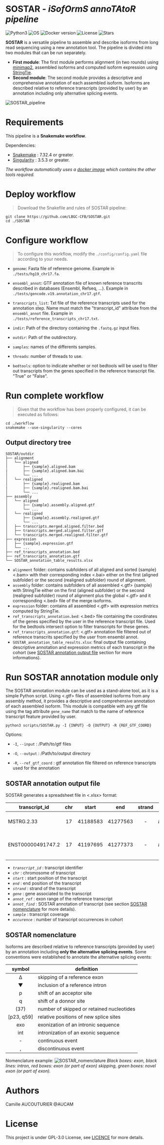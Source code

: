 # **SOSTAR** - *iSofOrmS annoTAtoR pipeline*

![Python3](https://img.shields.io/badge/Language-Python3-steelblue)
![OS](https://img.shields.io/badge/OS-_Mac_|_Linux-steelblue)
![Docker version](https://img.shields.io/docker/v/aucam/lorid)
![License](https://img.shields.io/github/license/LBGC-CFB/lorid)
![Stars](https://img.shields.io/github/stars/LBGC-CFB/lorid?style=social)


**SOSTAR** is a versatile pipeline to assemble and describe isoforms from long read sequencing using a new annotation tool.
The pipeline is divided into two modules that can be run separately. 
- **First module**: The first module performs alignment (in two rounds) using [minimap2](https://lh3.github.io/minimap2/), assembled isoforms and computed isoform expression using [StringTie](http://ccb.jhu.edu/software/stringtie/index.shtml?t=manual).
- **Second module**: The second module provides a descriptive and comprehensive annotation of each assembled isoform. 
Isoforms are described relative to reference transcripts (provided by user) by an annotation including only alternative splicing events.

![SOSTAR_pipeline](./images/SOSTAR_pipeline.png)

# Requirements

This pipeline is a **Snakemake workflow**. 

Dependencies:
- [Snakemake](https://snakemake-api.readthedocs.io/en/latest/) : 7.32.4 or greater.
- [Singularity](https://docs.sylabs.io/guides/latest/user-guide/) : 3.5.3 or greater.

*The workflow automatically uses a [docker image](https://hub.docker.com/r/aucam/lorid) which contains the other tools required.*


# Deploy workflow

> Download the Snakefile and rules of SOSTAR pipeline:
```
git clone https://github.com/LBGC-CFB/SOSTAR.git
cd ./SOSTAR
```

# Configure workflow

> To configure this workflow, modify the `./config/config.yaml` file according to your needs.

- `genome`: Fasta file of reference genome. Example in `./tests/hg19_chr17.fa`.

- `ensembl_annot`: GTF annotation file of known reference transcrits described in databases (Ensembl, Refseq, ...). Example in `./tests/gencode.v19.annotation_chr17.gtf`.

- `transcripts_list`: Txt file of the reference transcripts used for the annotation step. Name must match the "transcript_id" attribute from the `ensembl_annot` file. Example in `./tests/reference_transcripts_chr17.txt`.

- `indir`: Path of the directory containing the `.fastq.gz` input files.

- `outdir`: Path of the outdirectory.

- `samples`: names of the differents samples.

- `threads`: number of threads to use.

- `bedtools`: option to indicate whether or not bedtools will be used to filter out transcripts from the genes specified in the reference transcript file. "True" or "False".


# Run complete workflow

>  Given that the workflow has been properly configured, it can be executed as follows:
```
cd ./workflow
snakemake --use-singularity --cores
```  

## Output directory tree
```
SOSTAR/outdir
├── alignment
│   └── aligned
│       ├── {sample}.aligned.bam
|       ├── {sample}.aligned.bam.bai
│       └── ...
│   └── realigned
│       ├── {sample}.realigned.bam
|       ├── {sample}.realigned.bam.bai
│       └── ...
├── assembly
│   └── aligned
│       ├── {sample}.assembly.aligned.gtf
│       └── ...
│   └── realigned
│       ├── {sample}.assembly.realigned.gtf
│       └── ...
│   ├── transcripts.merged.aligned.filter.bed
│   ├── transcripts.merged.aligned.filter.gtf
│   └── transcripts.merged.realigned.filter.gtf
├── expression
│   ├── {sample}.expression.gtf
│   └── ...
├── ref_transcripts_annotation.bed
├── ref_transcripts_annotation.gtf
└── SOSTAR_annotation_table_results.xlsx
```

- `alignment` folder: contains subfolders of all aligned and sorted {sample} <.bam> with their corresponding index <.bai> either on the first (aligned subfolder) or the second (realigned subfolder) round of alignment.
- `assembly` folder: contains subfolders of all assembled <.gtf> {sample} with StringTie either on the first (aligned subfolder) or the second (realigned subfolder) round of alignment plus the global <.gtf> and it corresponding <.bed> file of the merge isoforms.
- `expression` folder: contains all assembled <.gtf> with expression metrics computed by StringTie.
- `ref_transcripts_annotation.bed`: <.bed> file containing the coordinates of the genes specified by the user in the reference transcript file. Used for the bedtools intersect option to filter transcripts for these genes.
- `ref_transcripts_annotation.gtf`: <.gtf> annotation file filtered out of reference transcrits specified by the user from ensembl annot.
- `SOSTAR_annotation_table_results.xlsx`: final output file containing descriptive annotation and expression metrics of each transcript in the cohort (see [SOSTAR annotation output file](##-SOSTAR-annotation-output-file) section for more informations).

# Run SOSTAR annotation module only

The SOSTAR annotation module can be used as a stand-alone tool, as it is a simple Python script.
Using <.gtf> files of assembled isoforms from any assembly method, it provides 
a descriptive and comprehensive annotation of each assembled isoform. 
This module is compatible with any gtf file using the tag attribute `gene_name` that match 
to the name of reference transcript feature provided by user.

```
python3 scripts/SOSTAR.py -I {INPUT} -O {OUTPUT} -R {REF_GTF_COORD}
```

Options:
- `-I`,    `--input`            :    /Path/to/gtf files

- `-O`,    `--output`           :    /Path/to/output directory

- `-R`,    `--ref_gtf_coord`    :    gtf annotation file filtered on reference transcripts used for the annotation


## SOSTAR annotation output file

SOSTAR generates a spreadsheet file in <.xlsx> format:

| transcript_id	| chr	| start	| end	| strand | gene | annot_ref | annot_find | barcode01 | barcode13 | barcode25 | barcode37 | occurence |
| ------------- | :-: | :---: | :-: | :----: | :--: | :-------: | ------------------------------------ | :-------: | :-------: | :-------: | :-------: | :-------: |
MSTRG.2.33 |	17 | 41188583 | 41277563 | - | *BRCA1* | 1-24 | ▼1(176)-Δ11q(3309)-▼24(7729)| 29,96 | 9,56 | 5,87 | 10,25 | 4 
ENST00000491747.2 |	17 | 41197695 | 41277373 | - | *BRCA1* | 1-24 | Δ1(14),Δ1q(6)-Δ11q(3309)-Δ14p(3)-Δ24(1383)| 16,24 | 2,35 | 2,12 | 0,17 | 4 
 |	 |  |  |  |  |  |   |  |  |  |  

- *`transcript_id`* : transcript identifier
- *`chr`* : chromosome of transcript
- *`start`* : start position of the transcript
- *`end`* : end position of the transcript
- *`strand`* : strand of the transcript
- *`gene`* : gene associated to the transcript
- *`annot_ref`* : exon range of the reference transcript
- *`annot_find`* : SOSTAR annotation of transcript (see section [SOSTAR nomenclature](##-SOSTAR-nomenclature) for more details).
- *`sample`* : transcript coverage
- *`occurence`* : number of transcript occurrences in cohort

## SOSTAR nomenclature
Isoforms are described relative to reference transcripts (provided by user) by an annotation 
including **only the alternative splicing events**.
Some conventions were established to annotate the alternative splicing events:

| symbol	| definition	|
| :-:	| ---	|
| ∆	| skipping of a reference exon	|
| ▼	| inclusion of a reference intron	|
| p	| shift of an acceptor site	|
| q	| shift of a donnor site	|
| (37)	| number of skipped or retained nucleotides	|
| [p23, q59]	| relative positions of new splice sites	|
| exo	| exonization of an intronic sequence	|
| int	| intronization of an exonic sequence	|
| -	| continuous event	|
| ,	| discontinuous event	|

Nomenclature example:
![SOSTAR_nomenclature](./images/SOSTAR_nomenclature.png)
*Black boxes: exon, black lines: intron, red boxes: exon (or part of exon) skipping, green boxes: novel exon (or part of exon).*

# Authors
Camille AUCOUTURIER @AUCAM

# License
This project is under GPL-3.0 License, see [LICENCE](https://github.com/LBGC-CFB/SOSTAR/blob/main/LICENSE) for more details.